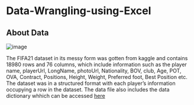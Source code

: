 # Data-Wrangling-using-Excel
## About Data
![image](https://user-images.githubusercontent.com/105671618/225287022-afbe24e5-474f-4024-a60f-10e25b6f4e19.png)

The FIFA21 dataset in its messy form was gotten from kaggle and contains 18980 rows and 76 columns, which include information such as the player name, playerUrl, LongName, photoUrl, Nationality, BOV, club, Age, POT, OVA, Contract, Positions, Height, Weight, Preferred foot, Best Position etc. 
The dataset was in a structured format with each player’s information occupying a row in the dataset. The data file also includes the data dictionary whhich can be accessed [here](https://github.com/Darexboy/Data-Wrangling-using-Excel/blob/main/FIFA%20Dataset%20Dictionary.pptx)
